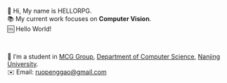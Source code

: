 
<p align=left>
  👋 Hi, My name is HELLORPG. <br>
  📚 My current work focuses on <b>Computer Vision</b>. <br>
  🆒 Hello World! <br>
</p>
<br>

🏫 I’m a student in [MCG Group](http://mcg.nju.edu.cn/index.html), [Department of Computer Science](https://cs.nju.edu.cn/), [Nanjing University](https://www.nju.edu.cn/main.htm). <br>
✉️ Email: ruopenggao@gmail.com <br>
